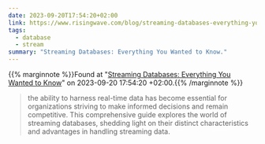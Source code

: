 ```yaml
---
date: 2023-09-20T17:54:20+02:00
link: https://www.risingwave.com/blog/streaming-databases-everything-you-wanted-to-know/
tags:
  - database
  - stream
summary: "Streaming Databases: Everything You Wanted to Know."
---
```

{{% marginnote %}}Found at "[Streaming Databases: Everything You Wanted to Know](https://web.archive.org/web/20230920175420/https://www.risingwave.com/blog/streaming-databases-everything-you-wanted-to-know/)" on 2023-09-20 17:54:20 +02:00.{{% /marginnote %}}

> the ability to harness real-time data has become essential for organizations striving to make informed decisions and remain competitive. This comprehensive guide explores the world of streaming databases, shedding light on their distinct characteristics and advantages in handling streaming data.